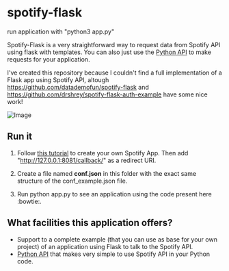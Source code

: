 # spotify-flask

run application with "python3 app.py"

Spotify-Flask is a very straightforward way to request data from Spotify API using flask with templates. You can also just use the [Python API](http://github.com/mari-linhares/spotify-flask/api/) to make requests for your application.

I've created this repository because I couldn't find a full implementation of a Flask app using Spotify API, altough
https://github.com/datademofun/spotify-flask and https://github.com/drshrey/spotify-flask-auth-example have some nice work!

![Image](https://github.com/mari-linhares/spotify-flask/blob/master/imgs/profile.png?raw=true)

## Run it

1. Follow [this tutorial](https://developer.spotify.com/web-api/tutorial/) to create your own Spotify App. Then add "http://127.0.0.1:8081/callback/" as a redirect URI.  

2. Create a file named **conf.json** in this folder with the exact same structure of the conf_example.json file.  

3. Run python app.py to see an application using the code present here :bowtie:.

## What facilities this application offers?

 * Support to a complete example (that you can use as base for your own project) of an application using Flask to talk to the Spotify API.  
 * [Python API](https://github.com/mari-linhares/spotify-flask/tree/master/api) that makes very simple to use Spotify API in your Python code.

